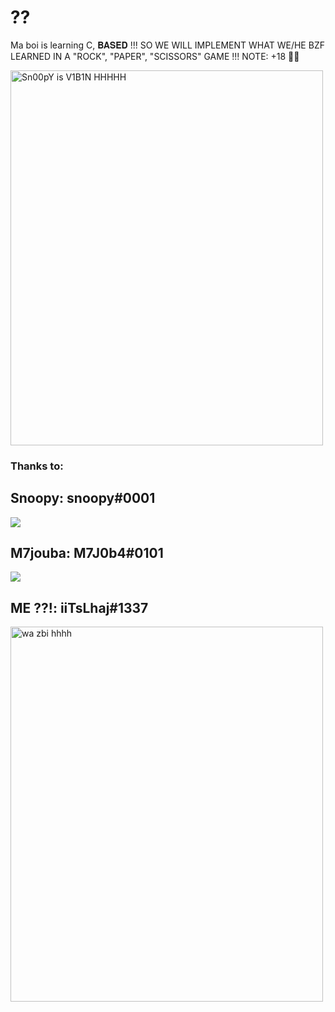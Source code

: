 # ?? 
Ma boi is learning C, 𝐁𝐀𝐒𝐄𝐃 !!! SO WE WILL IMPLEMENT WHAT WE/HE BZF LEARNED IN A "ROCK", "PAPER", "SCISSORS" GAME !!! NOTE: +18 🔞💀


<img src="https://media.discordapp.net/attachments/1057332457382346832/1078319007842697316/image.png" alt="Sn00pY is V1B1N HHHHH" width="500" height="600">


### **Thanks to:**

## Snoopy: snoopy#0001

<img src="https://media.discordapp.net/attachments/1078753742255566848/1078767666145276024/ezgif.com-video-to-gif_2.gif" atl="msnoopy kaycodi for good">

## M7jouba: M7J0b4#0101

<img src="https://media.discordapp.net/attachments/1078753742255566848/1078766793608396810/image.png" atl="m7jouba wkalt ??">

## ME ??!: iiTsLhaj#1337

<img src="https://media.discordapp.net/attachments/1057332457382346832/1074334070890303498/image.png" alt="wa zbi hhhh" width="500" height="600">
